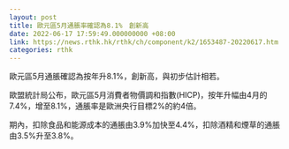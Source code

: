 ```yaml
---
layout: post
title: 歐元區5月通脹率確認為8.1%　創新高
date: 2022-06-17 17:59:49.000000000 +08:00
link: https://news.rthk.hk/rthk/ch/component/k2/1653487-20220617.htm
categories: rthk
---
```


歐元區5月通脹確認為按年升8.1%，創新高，與初步估計相若。

歐盟統計局公布，歐元區5月消費者物價調和指數(HICP)，按年升幅由4月的7.4%，增至8.1%，通脹率是歐洲央行目標2%的約4倍。

期內，扣除食品和能源成本的通脹由3.9%加快至4.4%，扣除酒精和煙草的通脹由3.5%升至3.8%。

